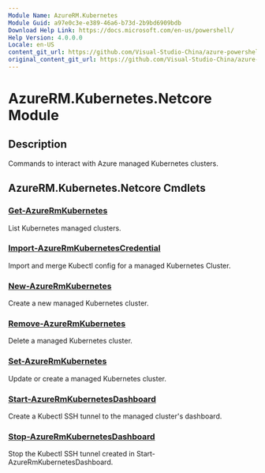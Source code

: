 ```yaml
---
Module Name: AzureRM.Kubernetes
Module Guid: a97e0c3e-e389-46a6-b73d-2b9bd6909bdb
Download Help Link: https://docs.microsoft.com/en-us/powershell/
Help Version: 4.0.0.0
Locale: en-US
content_git_url: https://github.com/Visual-Studio-China/azure-powershell/blob/preview/src/ResourceManager/Kubernetes/Commands.Kubernetes/help/AzureRM.Kubernetes.md
original_content_git_url: https://github.com/Visual-Studio-China/azure-powershell/blob/preview/src/ResourceManager/Kubernetes/Commands.Kubernetes/help/AzureRM.Kubernetes.md
---
```


# AzureRM.Kubernetes.Netcore Module
## Description
Commands to interact with Azure managed Kubernetes clusters.

## AzureRM.Kubernetes.Netcore Cmdlets
### [Get-AzureRmKubernetes](Get-AzureRmKubernetes.md)
List Kubernetes managed clusters.

### [Import-AzureRmKubernetesCredential](Import-AzureRmKubernetesCredential.md)
Import and merge Kubectl config for a managed Kubernetes Cluster.

### [New-AzureRmKubernetes](New-AzureRmKubernetes.md)
Create a new managed Kubernetes cluster.

### [Remove-AzureRmKubernetes](Remove-AzureRmKubernetes.md)
Delete a managed Kubernetes cluster.

### [Set-AzureRmKubernetes](Set-AzureRmKubernetes.md)
Update or create a managed Kubernetes cluster.

### [Start-AzureRmKubernetesDashboard](Start-AzureRmKubernetesDashboard.md)
Create a Kubectl SSH tunnel to the managed cluster's dashboard.

### [Stop-AzureRmKubernetesDashboard](Stop-AzureRmKubernetesDashboard.md)
Stop the Kubectl SSH tunnel created in Start-AzureRmKubernetesDashboard.
